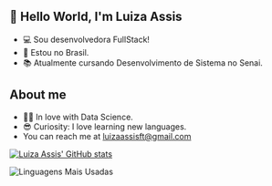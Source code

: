 ## 👋 Hello World, I'm Luiza Assis
- :computer: Sou desenvolvedora FullStack!
- :house_with_garden: Estou no Brasil.
- :books: Atualmente cursando Desenvolvimento de Sistema no Senai.

## About me

- 👩‍💻 In love with Data Science.
- 😎 Curiosity: I love learning new languages.
- You can reach me at luizaassisft@gmail.com


[![Luiza Assis' GitHub stats](https://github-readme-stats.vercel.app/api?username=LuizaAssiS57&show_icons=true&theme=radical)](url)

![Linguagens Mais Usadas](https://github-readme-stats.vercel.app/api/top-langs/?username=LuizaAssiS57&layout=compact&theme=radical)
